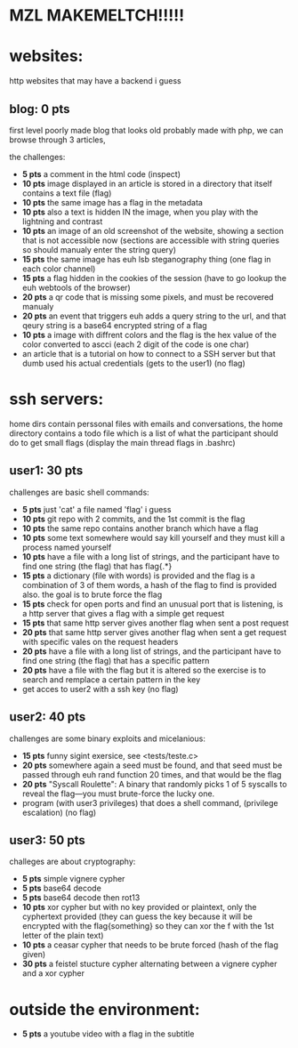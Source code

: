# **MZL MAKEMELTCH!!!!!**
# websites:
http websites that may have a backend i guess

## blog: **0 pts**
first level 
poorly made blog that looks old probably made with php,
we can browse through 3 articles,

the challenges:

- **5 pts** a comment in the html code (inspect)
- **10 pts** image displayed in an article is stored in a directory that itself contains a text file (flag)
- **10 pts** the same image has a flag in the metadata
- **10 pts** also a text is hidden IN the image, when you play with the lightning and contrast
- **10 pts** an image of an old screenshot of the website, showing a section that is not accessible now (sections are accessible with string queries so should manualy enter the string query)
- **15 pts** the same image has euh lsb steganography thing (one flag in each color channel)
- **15 pts** a flag hidden in the cookies of the session (have to go lookup the euh webtools of the browser)
- **20 pts** a qr code that is missing some pixels, and must be recovered manualy
- **20 pts** an event that triggers euh adds a query string to the url, and that qeury string is a base64 encrypted string of a flag
- **10 pts** a image with diffrent colors and the flag is the hex value of the color converted to ascci (each 2 digit of the code is one char)
- an article that is a tutorial on how to connect to a SSH server but that dumb used his actual credentials (gets to the user1) (no flag)

# ssh servers:
home dirs contain perssonal files with emails and conversations, the home directory contains a todo file which is a list of what the participant should do to get small flags (display the main thread flags in .bashrc)

## user1: **30 pts**
challenges are basic shell commands:

- **5 pts** just 'cat' a file named 'flag' i guess
- **10 pts** git repo with 2 commits, and the 1st commit is the flag
- **10 pts** the same repo contains another branch which have a flag
- **10 pts** some text somewhere would say kill yourself and they must kill a process named yourself
- **10 pts** have a file with a long list of strings, and the participant have to find one string (the flag) that has flag{.*}
- **15 pts** a dictionary (file with words) is provided and the flag is a combination of 3 of them words, a hash of the flag to find is provided also. the goal is to brute force the flag
- **15 pts** check for open ports and find an unusual port that is listening, is a http server that gives a flag with a simple get request
- **15 pts** that same http server gives another flag when sent a post request
- **20 pts** that same http server gives another flag when sent a get request with specific vales on the request headers
- **20 pts** have a file with a long list of strings, and the participant have to find one string (the flag) that has a specific pattern
- **20 pts** have a file with the flag but it is altered so the exercise is to search and remplace a certain pattern in the key
- get acces to user2 with a ssh key (no flag)

## user2: **40 pts**
challenges are some binary exploits and micelanious:

- **15 pts** funny sigint exersice, see <tests/teste.c>
- **20 pts** somewhere again a seed must be found, and that seed must be passed through euh rand function 20 times, and that would be the flag
- **20 pts** "Syscall Roulette": A binary that randomly picks 1 of 5 syscalls to reveal the flag—you must brute-force the lucky one.
- program (with user3 privileges) that does a shell command, (privilege escalation) (no flag)

## user3: **50 pts**
challeges are about cryptography:

- **5 pts** simple vignere cypher
- **5 pts** base64 decode
- **5 pts** base64 decode then rot13
- **10 pts** xor cypher but with no key provided or plaintext, only the cyphertext provided (they can guess the key because it will be encrypted with the flag{something} so they can xor the f with the 1st letter of the plain text)
- **10 pts** a ceasar cypher that needs to be brute forced (hash of the flag given)
- **30 pts** a feistel stucture cypher alternating between a vignere cypher and a xor cypher

# outside the environment:
- **5 pts** a youtube video with a flag in the subtitle
